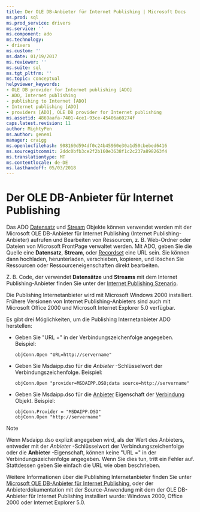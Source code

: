 ```yaml
---
title: Der OLE DB-Anbieter für Internet Publishing | Microsoft Docs
ms.prod: sql
ms.prod_service: drivers
ms.service: ''
ms.component: ado
ms.technology:
- drivers
ms.custom: ''
ms.date: 01/19/2017
ms.reviewer: ''
ms.suite: sql
ms.tgt_pltfrm: ''
ms.topic: conceptual
helpviewer_keywords:
- OLE DB provider for Internet publishing [ADO]
- ADO, Internet publishing
- publishing to Internet [ADO]
- Internet publishing [ADO]
- providers [ADO], OLE DB provider for Internet publishing
ms.assetid: 4869aafa-7401-4ce1-93ce-45406a60274f
caps.latest.revision: 11
author: MightyPen
ms.author: genemi
manager: craigg
ms.openlocfilehash: 908160d594df0c24b45960e30a1d50cbebed6416
ms.sourcegitcommit: 2ddc0bfb3ce2f2b160e3638f1c2c237a898263f4
ms.translationtype: MT
ms.contentlocale: de-DE
ms.lasthandoff: 05/03/2018
---
```

# <a name="the-ole-db-provider-for-internet-publishing"></a>Der OLE DB-Anbieter für Internet Publishing
Das ADO [Datensatz](../../../ado/reference/ado-api/record-object-ado.md) und [Stream](../../../ado/reference/ado-api/stream-object-ado.md) Objekte können verwendet werden mit der Microsoft OLE DB-Anbieter für Internet Publishing (Internet Publishing-Anbieter) aufrufen und Bearbeiten von Ressourcen, z. B. Web-Ordner oder Dateien von Microsoft FrontPage verwaltet werden. Mit ADO, geben Sie die Quelle eine **Datensatz**, **Stream**, oder [Recordset](../../../ado/reference/ado-api/recordset-object-ado.md) eine URL sein. Sie können dann hochladen, herunterladen, verschieben, kopieren, und löschen Sie Ressourcen oder Ressourceneigenschaften direkt bearbeiten.  
  
 Z. B. Code, der verwendet **Datensätze** und **Streams** mit dem Internet Publishing-Anbieter finden Sie unter der [Internet Publishing Szenario](../../../ado/guide/data/internet-publishing-scenario.md).  
  
 Die Publishing Internetanbieter wird mit Microsoft Windows 2000 installiert. Frühere Versionen von Internet Publishing-Anbieters sind auch mit Microsoft Office 2000 und Microsoft Internet Explorer 5.0 verfügbar.  
  
 Es gibt drei Möglichkeiten, um die Publishing Internetanbieter ADO herstellen:  
  
-   Geben Sie "URL =" in der Verbindungszeichenfolge angegeben. Beispiel:  
  
    ```  
    objConn.Open "URL=http://servername"  
    ```  
  
-   Geben Sie Msdaipp.dso für die *Anbieter* -Schlüsselwort der Verbindungszeichenfolge. Beispiel:  
  
    ```  
    objConn.Open "provider=MSDAIPP.DSO;data source=http://servername"  
    ```  
  
-   Geben Sie Msdaipp.dso für die [Anbieter](../../../ado/reference/ado-api/provider-property-ado.md) Eigenschaft der [Verbindung](../../../ado/reference/ado-api/connection-object-ado.md) Objekt. Beispiel:  
  
    ```  
    objConn.Provider = "MSDAIPP.DSO"  
    objConn.Open "http://servername"  
    ```  
  
> [!NOTE]
>  Wenn Msdaipp.dso explizit angegeben wird, als der Wert des Anbieters, entweder mit der *Anbieter* -Schlüsselwort der Verbindungszeichenfolge oder die **Anbieter** -Eigenschaft, können keine "URL =" in der Verbindungszeichenfolge angegeben. Wenn Sie dies tun, tritt ein Fehler auf. Stattdessen geben Sie einfach die URL wie oben beschrieben.  
  
 Weitere Informationen über die Publishing Internetanbieter finden Sie unter [Microsoft OLE DB-Anbieter für Internet Publishing](../../../ado/guide/appendixes/microsoft-ole-db-provider-for-internet-publishing.md), oder der Anbieterdokumentation mit der Source-Anwendung mit dem der OLE DB-Anbieter für Internet Publishing installiert wurde: Windows 2000, Office 2000 oder Internet Explorer 5.0.

